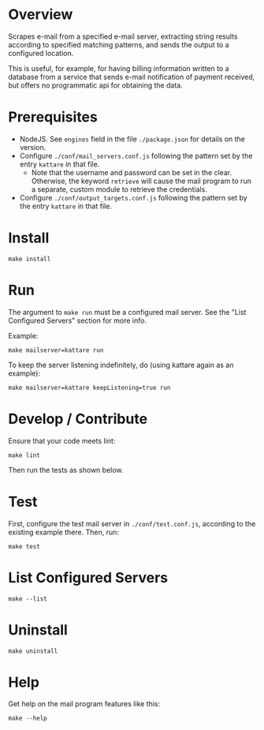 # Overview

Scrapes e-mail from a specified e-mail server, extracting string results according to specified matching patterns, and sends the output to a configured location.

This is useful, for example, for having billing information written to a database from a service that sends e-mail notification of payment received, but offers no programmatic api for obtaining the data.

# Prerequisites

  * NodeJS.  See `engines` field in the file `./package.json` for details on the version.
  * Configure `./conf/mail_servers.conf.js` following the pattern set by the entry `kattare` in that file.
    * Note that the username and password can be set in the clear.  Otherwise, the keyword `retrieve` will cause the mail
    program to run a separate, custom module to retrieve the credentials.
  * Configure `./conf/output_targets.conf.js` following the pattern set by the entry `kattare` in that file.


# Install

`make install`

# Run

The argument to `make run` must be a configured mail server.  See the "List Configured Servers" section for more info.

Example:

```
make mailserver=kattare run
```

To keep the server listening indefinitely, do (using kattare again as an example):

```
make mailserver=kattare keepListening=true run
```

# Develop / Contribute

Ensure that your code meets lint:

`make lint`

Then run the tests as shown below.

# Test

First, configure the test mail server in `./conf/test.conf.js`, according to the existing example there.  Then, run:

`make test`

# List Configured Servers

`make --list`

# Uninstall

`make uninstall`

# Help

Get help on the mail program features like this:

```
make --help
```